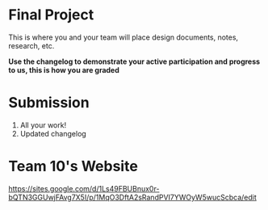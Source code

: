 # Final Project

This is where you and your team will place design documents, notes, research, etc.

**Use the changelog to demonstrate your active participation and progress to us, this is how you are graded**

# Submission

1. All your work!
1. Updated changelog

# Team 10's Website
https://sites.google.com/d/1Ls49FBUBnux0r-bQTN3GGUwjFAvg7X5I/p/1MqO3DftA2sRandPVI7YWOyW5wucScbca/edit 
